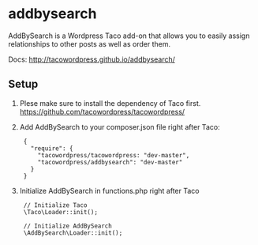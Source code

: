# addbysearch
AddBySearch is a Wordpress Taco add-on that allows you to easily assign relationships to other posts as well as order them. 

Docs: http://tacowordpress.github.io/addbysearch/

## Setup

1. Plese make sure to install the dependency of Taco first. https://github.com/tacowordpress/tacowordpress/
2. Add AddBySearch to your composer.json file right after Taco:

        {
          "require": {
            "tacowordpress/tacowordpress: "dev-master",
            "tacowordpress/addbysearch": "dev-master"
          }
        }
        
3. Initialize AddBySearch in functions.php right after Taco

        // Initialize Taco
        \Taco\Loader::init();
        
        // Initialize AddBySearch
        \AddBySearch\Loader::init();

